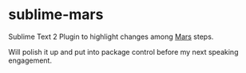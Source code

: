 sublime-mars
============

Sublime Text 2 Plugin to highlight changes among [Mars](https://github.com/jprichardson/mars) steps.

Will polish it up and put into package control before my next speaking engagement.